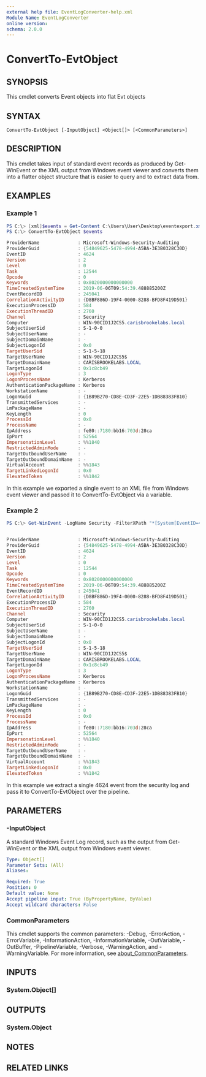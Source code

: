 ```yaml
---
external help file: EventLogConverter-help.xml
Module Name: EventLogConverter
online version:
schema: 2.0.0
---
```


# ConvertTo-EvtObject

## SYNOPSIS
This cmdlet converts Event objects into flat Evt objects

## SYNTAX

```
ConvertTo-EvtObject [-InputObject] <Object[]> [<CommonParameters>]
```

## DESCRIPTION
This cmdlet takes input of standard event records as produced by Get-WinEvent or the XML output from Windows event viewer and converts them into a flatter object structure that is easier to query and to extract data from.

## EXAMPLES

### Example 1
```powershell
PS C:\> [xml]$events = Get-Content C:\Users\User\Desktop\eventexport.xml
PS C:\> ConvertTo-EvtObject $events

ProviderName              : Microsoft-Windows-Security-Auditing
ProviderGuid              : {54849625-5478-4994-A5BA-3E3B0328C30D}
EventID                   : 4624
Version                   : 2
Level                     : 0
Task                      : 12544
Opcode                    : 0
Keywords                  : 0x8020000000000000
TimeCreatedSystemTime     : 2019-06-06T09:54:39.488885200Z
EventRecordID             : 245041
CorrelationActivityID     : {D8BF886D-19F4-0000-8288-BFD8F419D501}
ExecutionProcessID        : 584
ExecutionThreadID         : 2760
Channel                   : Security
Computer                  : WIN-90CID1J2CS5.carisbrookelabs.local
SubjectUserSid            : S-1-0-0
SubjectUserName           : -
SubjectDomainName         : -
SubjectLogonId            : 0x0
TargetUserSid             : S-1-5-18
TargetUserName            : WIN-90CID1J2CS5$
TargetDomainName          : CARISBROOKELABS.LOCAL
TargetLogonId             : 0x1c8cb49
LogonType                 : 3
LogonProcessName          : Kerberos
AuthenticationPackageName : Kerberos
WorkstationName           : -
LogonGuid                 : {1B89B270-CD8E-CD3F-22E5-1DB88383FB10}
TransmittedServices       : -
LmPackageName             : -
KeyLength                 : 0
ProcessId                 : 0x0
ProcessName               : -
IpAddress                 : fe80::7180:bb16:703d:28ca
IpPort                    : 52564
ImpersonationLevel        : %%1840
RestrictedAdminMode       : -
TargetOutboundUserName    : -
TargetOutboundDomainName  : -
VirtualAccount            : %%1843
TargetLinkedLogonId       : 0x0
ElevatedToken             : %%1842
```

In this example we exported a single event to an XML file from Windows event viewer and passed it to ConvertTo-EvtObject via a variable.

### Example 2
```powershell
PS C:\> Get-WinEvent -LogName Security -FilterXPath "*[System[EventID=4624]]" -MaxEvents 1 | ConvertTo-EvtObject


ProviderName              : Microsoft-Windows-Security-Auditing
ProviderGuid              : {54849625-5478-4994-A5BA-3E3B0328C30D}
EventID                   : 4624
Version                   : 2
Level                     : 0
Task                      : 12544
Opcode                    : 0
Keywords                  : 0x8020000000000000
TimeCreatedSystemTime     : 2019-06-06T09:54:39.488885200Z
EventRecordID             : 245041
CorrelationActivityID     : {D8BF886D-19F4-0000-8288-BFD8F419D501}
ExecutionProcessID        : 584
ExecutionThreadID         : 2760
Channel                   : Security
Computer                  : WIN-90CID1J2CS5.carisbrookelabs.local
SubjectUserSid            : S-1-0-0
SubjectUserName           : -
SubjectDomainName         : -
SubjectLogonId            : 0x0
TargetUserSid             : S-1-5-18
TargetUserName            : WIN-90CID1J2CS5$
TargetDomainName          : CARISBROOKELABS.LOCAL
TargetLogonId             : 0x1c8cb49
LogonType                 : 3
LogonProcessName          : Kerberos
AuthenticationPackageName : Kerberos
WorkstationName           : -
LogonGuid                 : {1B89B270-CD8E-CD3F-22E5-1DB88383FB10}
TransmittedServices       : -
LmPackageName             : -
KeyLength                 : 0
ProcessId                 : 0x0
ProcessName               : -
IpAddress                 : fe80::7180:bb16:703d:28ca
IpPort                    : 52564
ImpersonationLevel        : %%1840
RestrictedAdminMode       : -
TargetOutboundUserName    : -
TargetOutboundDomainName  : -
VirtualAccount            : %%1843
TargetLinkedLogonId       : 0x0
ElevatedToken             : %%1842
```

In this example we extract a single 4624 event from the security log and pass it to ConvertTo-EvtObject over the pipeline.

## PARAMETERS

### -InputObject
A standard Windows Event Log record, such as the output from Get-WinEvent or the XML output from Windows event viewer.

```yaml
Type: Object[]
Parameter Sets: (All)
Aliases:

Required: True
Position: 0
Default value: None
Accept pipeline input: True (ByPropertyName, ByValue)
Accept wildcard characters: False
```

### CommonParameters
This cmdlet supports the common parameters: -Debug, -ErrorAction, -ErrorVariable, -InformationAction, -InformationVariable, -OutVariable, -OutBuffer, -PipelineVariable, -Verbose, -WarningAction, and -WarningVariable. For more information, see [about_CommonParameters](http://go.microsoft.com/fwlink/?LinkID=113216).

## INPUTS

### System.Object[]

## OUTPUTS

### System.Object
## NOTES

## RELATED LINKS
